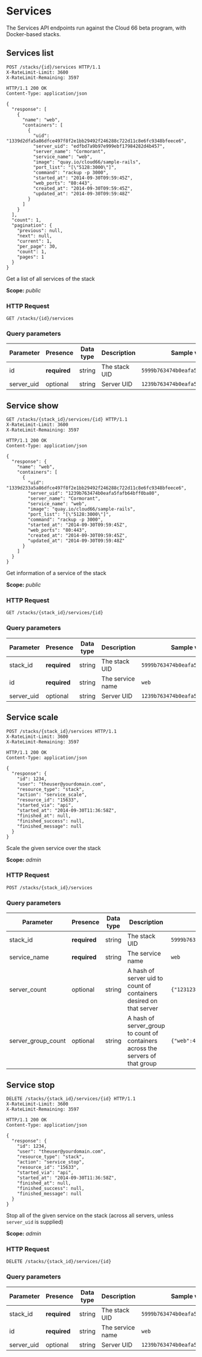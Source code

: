 # Services

<aside class="notice">
The Services API endpoints run against the Cloud 66 beta program, with Docker-based stacks.
</aside>

## Services list

```http
POST /stacks/{id}/services HTTP/1.1
X-RateLimit-Limit: 3600
X-RateLimit-Remaining: 3597
```

```http
HTTP/1.1 200 OK
Content-Type: application/json

{
  "response": [
    {
      "name": "web",
      "containers": [
        {
          "uid": "1339d2dfa5a86dfce497f8f2e1bb29492f246288c722d11c8e6fc9348bfeece6",
          "server_uid": "edfbd7a9b97e999ebf17984282d4b457",
          "server_name": "Cormorant",
          "service_name": "web",
          "image": "quay.io/cloud66/sample-rails",
          "port_list": "[\"5128:3000\"]",
          "command": "rackup -p 3000",
          "started_at": "2014-09-30T09:59:45Z",
          "web_ports": "80:443",
          "created_at": "2014-09-30T09:59:45Z",
          "updated_at": "2014-09-30T09:59:48Z"
        }
      ]
    }
  ],
  "count": 1,
  "pagination": {
    "previous": null,
    "next": null,
    "current": 1,
    "per_page": 30,
    "count": 1,
    "pages": 1
  }
}
```

Get a list of all services of the stack

<aside class="notice">
<b>Scope:</b> <i>public</i>
</aside>

### HTTP Request

`GET /stacks/{id}/services`

### Query parameters

Parameter | Presence | Data type | Description |  Sample value
--------- | ------- | ------- |----------- |  -------
id | **required** | string | The stack UID | `5999b763474b0eafa5fafb64bff0ba80`
server_uid | optional | string | Server UID | `1239b763474b0eafa5fafb64bff0ba80`

## Service show

```http
GET /stacks/{stack_id}/services/{id} HTTP/1.1
X-RateLimit-Limit: 3600
X-RateLimit-Remaining: 3597
```

```http
HTTP/1.1 200 OK
Content-Type: application/json

{
  "response": {
    "name": "web",
    "containers": [
      {
        "uid": "1339d233a5a86dfce497f8f2e1bb29492f246288c722d11c8e6fc9348bfeece6",
        "server_uid": "1239b763474b0eafa5fafb64bff0ba80",
        "server_name": "Cormorant",
        "service_name": "web",
        "image": "quay.io/cloud66/sample-rails",
        "port_list": "[\"5128:3000\"]",
        "command": "rackup -p 3000",
        "started_at": "2014-09-30T09:59:45Z",
        "web_ports": "80:443",
        "created_at": "2014-09-30T09:59:45Z",
        "updated_at": "2014-09-30T09:59:48Z"
      }
    ]
  }
}
```

Get information of a service of the stack

<aside class="notice">
<b>Scope:</b> <i>public</i>
</aside>

### HTTP Request

`GET /stacks/{stack_id}/services/{id}`

### Query parameters

Parameter | Presence | Data type | Description |  Sample value
--------- | ------- | ------- |----------- |  -------
stack_id | **required** | string | The stack UID | `5999b763474b0eafa5fafb64bff0ba80`
id | **required** | string | The service name | `web`
server_uid | optional | string | Server UID | `1239b763474b0eafa5fafb64bff0ba80`

## Service scale

```http
POST /stacks/{stack_id}/services HTTP/1.1
X-RateLimit-Limit: 3600
X-RateLimit-Remaining: 3597
```

```http
HTTP/1.1 200 OK
Content-Type: application/json

{
  "response": {
    "id": 1234,
    "user": "theuser@yourdomain.com",
    "resource_type": "stack",
    "action": "service_scale",
    "resource_id": "15633",
    "started_via": "api",
    "started_at": "2014-09-30T11:36:58Z",
    "finished_at": null,
    "finished_success": null,
    "finished_message": null
  }
}
```

Scale the given service over the stack

<aside class="notice">
<b>Scope:</b> <i>admin</i>
</aside>

### HTTP Request

`POST /stacks/{stack_id}/services`

### Query parameters

Parameter | Presence | Data type | Description |  Sample value
--------- | ------- | ------- |----------- |  -------
stack_id | **required** | string | The stack UID | `5999b763474b0eafa5fafb64bff0ba80`
service_name | **required** | string | The service name | `web`
server_count | optional | string | A hash of server uid to count of containers desired on that server | `{"123123cfcb7d3d2b54614b19e2a6c673":2}`
server_group_count | optional | string | A hash of server_group to count of containers across the servers of that group | `{"web":4}`

## Service stop

```http
DELETE /stacks/{stack_id}/services/{id} HTTP/1.1
X-RateLimit-Limit: 3600
X-RateLimit-Remaining: 3597
```

```http
HTTP/1.1 200 OK
Content-Type: application/json

{
  "response": {
    "id": 1234,
    "user": "theuser@yourdomain.com",
    "resource_type": "stack",
    "action": "service_stop",
    "resource_id": "15633",
    "started_via": "api",
    "started_at": "2014-09-30T11:36:58Z",
    "finished_at": null,
    "finished_success": null,
    "finished_message": null
  }
}
```

Stop all of the given service on the stack (across all servers, unless `server_uid` is supplied)

<aside class="notice">
<b>Scope:</b> <i>admin</i>
</aside>

### HTTP Request

`DELETE /stacks/{stack_id}/services/{id}`

### Query parameters

Parameter | Presence | Data type | Description |  Sample value
--------- | ------- | ------- |----------- |  -------
stack_id | **required** | string | The stack UID | `5999b763474b0eafa5fafb64bff0ba80`
id | **required** | string | The service name | `web`
server_uid | optional | string | Server UID | `1239b763474b0eafa5fafb64bff0ba80`

